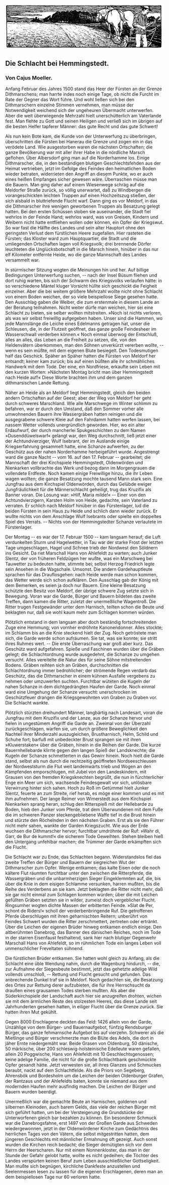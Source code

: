 <div align="center" float="left"><img alt="Bauer auf seinem Feld, mit zwei Pferden und einem Schwert in der Hand" src="0159.gif"/></div>

<h2>Die Schlacht bei Hemmingstedt.</h2>

<h3>Von Cajus Moeller.</h3>

Anfang Februar des Jahres 1500 stand das Heer der Fürsten an
der Grenze Dithmarschens; man harrte indes noch einige Tage,
ob nicht die Furcht im Rate der Gegner das Wort führe. Und wohl
ließen sich bei den Dithmarschern einzelne Stimmen vernehmen,
man müsse der Notwendigkeit weichend sich der ungeheuren Übermacht
unterwerfen. Aber die weit überwiegende Mehrzahl hielt
unerschütterlich am Vaterlande fest. Man flehte zu Gott und seinen
Heiligen und verließ sich im übrigen auf die besten Helfer tapferer
Männer: das gute Recht und das gute Schwert!

Als nun kein Bote kam, die Kunde von der Unterwerfung zu
überbringen, überschritten die Fürsten bei Hanerau die Grenze und
zogen ein in das verödete Land. Wie ausgestorben waren die nächsten
Ortschaften; die ganze Bevölkerung war mit aller ihrer Habe in die
nördliche Marsch geflohen. Über Albersdorf ging man auf die
Norderhamme los. Einige Dithmarscher, die, in den beständigen
blutigen Geschlechtsfehden aus der Heimat vertrieben, jetzt im Gefolge
des Feindes den heimatlichen Boden wieder betraten, widerrieten
den Angriff an diesem Punkte, wo er auch eines heißen
Empfanges sicher gewesen wäre. Überraschen müsse man die Bauern.
Man ging daher auf einem Wiesenwege schräg auf die Meldorfer
Straße zurück, so völlig unerwartet, daß zu Windbergen die vorangeschickten
leichten Truppen auf einen Hochzeitszug stießen, der sich
alsbald in bluttriefende Flucht warf. Dann ging es vor Meldorf,
in das die Dithmarscher ihre wenigen geworbenen Truppen als Besatzung
gelegt hatten. Bei den ersten Schüssen stoben sie auseinander,
die Stadt fiel wehrlos in der Feinde Hand; wehrlos ward,
was von Greisen, Kindern und Weibern nicht hatte entfliehen wollen
oder können, ein Opfer der Kriegswut. So war fast die Hälfte des
Landes und sein alter Hauptort ohne den geringsten Verlust dem 
fürstlichen Heere zugefallen. Hier rasteten die Fürsten; das Kloster
ward zum Hauptquartier, die Stadt und die umliegenden Ortschaften
lagen voll Kriegsvolk; drei brennende Dörfer leuchteten die
Unglücksbotschaft in die Marsch hinein, hinüber in das nur elf
Kilometer entfernte Heide, wo die ganze Mannschaft des Landes
versammelt war.

In stürmischer Sitzung wogten die Meinungen hin und her.
Auf billige Bedingungen Unterwerfung suchen, -- nach der Insel
Büsum fliehen und dort ruhig warten, bis sich der Schwarm des
Kriegsvolks verlaufen hätte: in so verschiedene Mäntel kluger Vorsicht
hüllte sich geschickt die Feigheit einzelner. Aber die bei weitem
größere Mehrzahl wollte nicht ohne Schlacht von einem Boden
weichen, der so viele beispiellose Siege gesehen hatte. Den Ausschlag
gaben die Weiber, die zum erstenmale in diesem Lande an
der Beratung teilnahmen. Nicht weiter dürfe man weichen, hier
sei eine Schlacht zu bieten, sie selber wollten mitstreiten. »Noch
ist nichts verloren, als was wir selbst freiwillig aufgegeben haben.
Unser sind die Hammen, wo jede Mannslänge die Leiche eines Edelmanns
getragen hat, unser die Schleusen, die, in der Flutzeit geöffnet,
das ganze große Feindesheer im Wasserschwall verderben
können.« Noch einmal überwog der Entschluß, alles an alles, das
Leben an die Freiheit zu setzen, die, von den Heldenvätern überkommen,
man den Söhnen unverkürzt vererben wollte, -- wenn es
sein müßte, mit dem eigenen Blute besiegelt. Den Todesmutigen
half das Geschick. Späher an Späher hatten die Fürsten von Meldorf
her entsandt; keiner kam zurück; bis auf einen büßten alle ihr
schmähliches Handwerk mit dem Tode. Der eine, ein Nordfriese,
erkaufte sein Leben mit den kurzen Worten: »Nächsten Montag
bricht man über Hemmingstedt nach Heide auf!« Diese Worte brachten
ihm und dem ganzen dithmarsischen Lande Rettung.

Näher an Heide als an Meldorf liegt Hemmingstedt, gleich den
beiden andern Ortschaften auf der Geest; aber der Weg von Meldorf
her geht durch schweres Marschland. Wie alle Marschwege im
Winter schlimm zu befahren, war er durch den Umstand, daß den
Sommer vorher alle umwohnenden Bauern ihre Wassergräben hatten
reinigen und die ausgegrabene schwere Kleie auf den Fahrdamm
hatten werfen lassen, bei nassem Wetter vollends unergründlich geworden.
Hier, wo ein alter Erdaufwurf, der durch mancherlei Spukgeschichten
zu dem Namen »Dusenddüwelswarf« gelangt war, den 
Weg durchschnitt, ließ jetzt einer der Achtundvierziger, Wulf Isebrant,
der im Auslande einige Kriegserfahrung gesammelt hatte,
eine Schanze aufwerfen, zu der Geschütz aus der nahen Norderhamme
herbeigeführt wurde. Angestrengt ward die ganze Nacht
-- vom 16. auf den 17. Februar -- gearbeitet; die Mannschaft
der drei Kirchspiele Hemmingstedt, Oldenwörden und Nienkarken vollbrachte
das Werk und bezog dann im Morgengrauen die vollendete
Erdfeste. Noch kamen einige Freiwillige hinzu, die ihr Leben wagen
wollten; die ganze Besatzung mochte tausend Mann stark sein. Eine
Jungfrau aus dem Kirchspiel Oldenwörden, durch das Gelübde ewiger
Jungfräulichkeit für die Männerschlacht geheiligt, trug das Kruzifix
als Banner voran. Die Losung war: »Hilf, Maria milde!« --
Einer von den Achtundvierzigern, Karsten Holm von Heide, gedachte,
sein Vaterland zu verraten. Er schlich nach Meldorf hinüber in
das Fürstenlager, lud die beiden Fürsten in sein Haus zu Heide
und schlich dann wieder zurück. Er wußte nichts von dem Anschlage
Wulf Isebrants oder spielte ein doppeltes Spiel des Verrats. --
Nichts von der Hemmingstedter Schanze verlautete im Fürstenlager.

Der Montag -- es war der 17. Februar 1500 -- kam langsam
herauf; die Luft verdunkelten Sturm und Hagelwetter, in Tau war
der starke Frost der letzten Tage umgeschlagen, Hagel und Schnee
trieb der Nordwest den Söldnern ins Gesicht. Da riet Marschall
Hans von Ahlefeldt zu warten; auch Junker Slentz, der von früheren
Feldzügen her wußte, was ein Marschweg bei Tauwetter zu bedeuten
hatte, stimmte bei; selbst Herzog Friedrich legte sein Ansehen
in die Wagschale. Umsonst. Die andern Gardehauptleute
sprachen für das Drauflosgehen: nach Heide werde man schon kommen,
das Wetter werde sich schon aufklären. Den Ausschlag gab der
König mit dem Bemerken, es seien ja doch nur Bauern. Eine kleine
Besatzung schützte den Besitz von Meldorf, der übrige schwere Zug
setzte sich in Bewegung. Voran war die Garde, Bürger und Bauern
bildeten das zweite Treffen, dann kamen die Ritter, zuletzt der unermeßliche
Wagentroß. Die Ritter trugen Festgewänder unter dem
Harnisch, teilten schon die Beute und beklagten nur, daß sie wohl
kaum mehr zum Schlagen kommen würden.

Plötzlich entstand in dem langsam aber doch beständig fortschreitenden
Zuge eine Hemmung; von vornher erdröhnte Kanonendonner.
Alles stockte; im Schlamm bis an die Knie steckend hielt
der Zug. Noch getröstete man sich, die Garde werde schon aufräumen. 
Sie tat, was sie konnte; sie stritt ihres Ruhmes wert. -- Die erste
Überraschung war groß aber kurz. Das Geschütz ward aufgefahren.
Spieße und Faschinen wurden über die Gräben gelegt; die Schlachtordnung
wurde ausgedehnt, die Schanze zu umgehen versucht. Alles
vereitelte die Natur des für seine Söhne mitstreitenden Bodens.
Gräben reihten sich an Gräben, durchschnitten die Schlachtordnung
immer bedrohlicher; der strömende Regen verdarb das Geschütz,
das die Dithmarscher in einem kühnen Ausfalle vergebens zu nehmen
oder umzuwerfen suchten. Furchtbar wüteten die Kugeln der nahen
Schanze in dem dichtgedrängten Haufen der Garde. Noch einmal
ward eine Umgehung der Schanze versucht: unerschrocken im Geschützfeuer
drangen die Kriegsgewohnten von Graben zu Graben vor.
Die Schlacht wankte.

Plötzlich stürzten dreihundert Männer, langbärtig nach Landesart,
voran die Jungfrau mit dem Kruzifix und der Lanze, aus der
Schanze hervor und fielen in ungestümem Angriff die Garde an.
Zweimal von der Überzahl zurückgeschlagen, warfen sie, um durch
größere Beweglichkeit den Nachteil ihrer Minderzahl auszugleichen,
Brustharnisch, Helm, Schild und Schuhe fort; barfuß mit unbedeckter
Brust sprangen sie mit ihren »Kluwerstaken« über die Gräben,
hinein in die Reihen der Garde. Die kurze Bauernhellebarde klirrte
gegen den langen Spieß der Landsknechte; die Kugeln der Schanze
schmetterten in das Gewirr hinein. Noch hielt die Garde stand,
selbst als nun durch die rechtzeitig geöffneten Nordseeschleusen der
Nordweststurm die Flut weit landeinwärts trieb und Wogen an
den Kämpfenden emporschlugen, mit Jubel von den Landeskindern,
mit Grausen von den fremden Kriegsknechten begrüßt, die nun in
fürchterlicher Enge ein Meer um sich, wachsende Feindesgewalt vor
sich, unlösbare Verwirrung hinter sich sahen. Hoch zu Roß im
Getümmel hielt Junker Slentz, feuerte an zum Streite, rief herab,
es möge einer kommen und es mit ihm aufnehmen. Der lange Reimer
von Wimerstedt aus dem Kirchspiel Nienkarken sprang heran, schlug
den Ritterspieß mit der Hellebarde zu Boden, hieb den Junker vom
Pferde, trat dem Überwundenen mit dem Fuße die im schweren
Panzer steckengebliebene Waffe tief in die Brust hinein und stürzte
den Röchelnden in den nächsten Graben. Erst als sie den Führer
nicht mehr sahen, wankte der Garden Kriegszucht. Wie aus der
Erde wuchsen die Dithmarscher hervor; furchtbar umdröhnte der Ruf:
»Wahr di, Garr, de Bur de kummt!« die sicherem Tode Geweihten. 
Stehen bleiben hieß den Untergang unfehlbar machen; die Trümmer
der Garde erkämpften sich die Flucht.

Die Schlacht war zu Ende, das Schlachten begann. Widerstandslos
fiel das zweite Treffen der Bürger und Bauern der siegreichen
Wut der Dithmarscher zum Opfer. Wenige entkamen; das
kalte Eisen oder die noch kältere Flut räumten furchtbar unter den
zwischen die Ritterpferde, die Wassergräben und die unbarmherzigen
Sieger Eingeklemmten auf, die, bis über die Knie in dem eisigen
Schlamme versunken, harren mußten, bis die Reihe des Verderbens
an sie kam. Jetzt beklagten die Ritter nicht mehr, daß sie gar nicht
einmal zum Schlagen kommen würden; über die mit Leichen gefüllten
Gräben setzten sie in wilder, zumeist doch vergeblicher Flucht.
Ringsumher wogten dichte Massen der erbitterten Feinde. »Slat
de Per, schont de Riders!« scholl der verderbenbringende Ruf. Die
getroffenen Pferde überschlugen mit ihren geharnischten Reitern;
unberührt von Feindes Schwert wurden die Ritter zerschmettert,
zertreten oder ertränkt. Über die Leichen der eigenen Brüder hinweg
entkamen endlich einige. Den altberühmten Danebrog, das
Banner des dänischen Reiches, noch im Tode in der starren Eisenfaust
festhaltend, sank hier nach blutiger Gegenwehr Marschall Hans
von Ahlefeldt, so im rühmlichen Tode ein langes Leben voll unmenschlicher
Freveltaten sühnend.

Die fürstlichen Brüder entkamen. Sie hatten wohl gleich zu
Anfang, als die Schlacht eine üble Wendung nahm, durch die Wagenburg
hindurch, -- die, zur Aufnahme der Siegesbeute bestimmt,
jetzt das gehetzte adelige Wild vollends umschloß, -- Rettung und
Flucht gesucht und gefunden. Das anbrechende Dunkel traf sie in
Meldorf. Noch gedachten sie, die Besatzung des Ortes zur Rettung
derer aufzubieten, die für ihre Herrschsucht da draußen eines grausamen
Todes sterben mußten. Als aber die Süderkirchspiele der Landschaft
auch hier sie anzugreifen drohten, wichen sie mit dem ärmlichen
Reste des stolzesten Heeres, das diese Lande seit Jahrhunderten
gesehen hatten, in eiliger Flucht über die Grenze zurück. Sie hatten
ihren Mut gekühlt.

Gegen 8000 Erschlagene deckten das Feld: 1426 allein von der
Garde, Unzählige von dem Bürger- und Bauernaufgebot, fünfzig
Rendsburger Bürger, das ganze fehmarnsche Aufgebot bis auf vierzehn.
Schwerer als die Mietlinge und Bürger verschmerzte man
die Blüte des Adels, die dort in jäher Ernte niedergemäht war. 
Beide Grasen von Oldenburg, 50 dänische, 50 märkische, über 200
schleswig-holsteinische Edelleute waren gefallen, allein 20 Poggwische,
Hans von Ahlefeldt mit 10 Geschlechtsgenossen; keine adelige Familie,
die nicht für die große Schlachtbank geschmückte Opfer gesandt hätte.
Jetzt verwesten sie, all ihres Glanzes und Schmuckes beraubt, nackt
auf dem Schlachtfelde. Als die Priors von Segeberg, Ahrensbök
und Bordesholm um die Leichen der beiden Oldenburger Grafen,
der Rantzaus und der Ahlefeldts baten, konnte sie niemand aus
dem modernden Haufen mehr ausfindig machen. Die Leichen der
Bürger und Bauern wurden beerdigt.

Unermeßlich war die gemachte Beute an Harnischen, goldenen
und silbernen Kleinoden, auch barem Gelds, das viele der reichen
Bürger mit sich geführt hatten, um bei der Versteigerung die Grundstücke
der Unterworfenen gleich bar bezahlen zu können. Ein besonderer
Schmuck war die Danebrogsfahne, erst 1497 von der Großen
Garde aus Schweden wiedergewonnen, jetzt in der Oldenwördener
Kirche zum Gedächtnis des herrlichen Tages von den Vätern, die
selbst mitgestritten hatten, dem jüngeren Geschlechts mit männlicher
Ermahnung oft gezeigt. Auch sonst wurden die Kirchen reich bedacht;
die Sieger demütigten sich vor dem Herrn der Heerscharen. Nur mit
einem Nonnenkloster, das man in der Stunde der Gefahr gelobt
hatte, wollte es nicht gedeihen; die Töchter des Landes verspürten
keinen Beruf zum Leben ausschließlicher Gottseligkeit. Man mußte
sich begnügen, kirchliche Dankfeste anzustellen und Seelenmessen lesen
zu lassen für die eigenen Erschlagenen, deren man an dem beispiellosen
Tage nur 60 verloren hatte.

